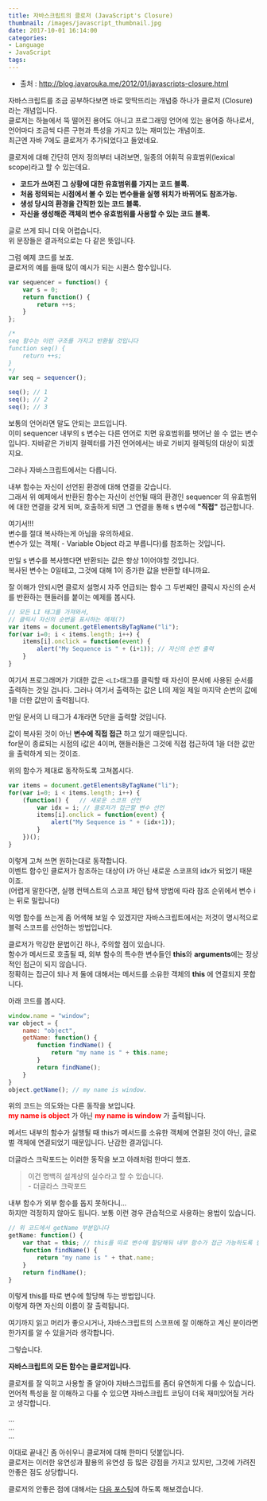 ```yaml
---
title: 자바스크립트의 클로저 (JavaScript's Closure)
thumbnail: /images/javascript_thumbnail.jpg
date: 2017-10-01 16:14:00
categories:
- Language
- JavaScript
tags:
---
```

- 출처 : http://blog.javarouka.me/2012/01/javascripts-closure.html

자바스크립트를 조금 공부하다보면 바로 맞딱뜨리는 개념중 하나가 클로저 (Closure)라는 개념입니다.  
클로저는 하늘에서 뚝 떨어진 용어도 아니고 프로그래밍 언어에 있는 용어중 하나로서, 언어마다 조금씩 다른 구현과 특성을 가지고 있는 재미있는 개념이죠.  
최근엔 자바 7에도 클로저가 추가되었다고 들었네요.

클로저에 대해 간단히 먼저 정의부터 내려보면, 일종의 어휘적 유효범위(lexical scope)라고 할 수 있는데요.

- **코드가 쓰여진 그 상황에 대한 유효범위를 가지는 코드 블록.**
- **처음 정의되는 시점에서 볼 수 있는 변수들을 실행 위치가 바뀌어도 참조가능.**
- **생성 당시의 환경을 간직한 있는 코드 블록.**
- **자신을 생성해준 객체의 변수 유효범위를 사용할 수 있는 코드 블록.**

글로 쓰게 되니 더욱 어렵습니다.  
위 문장들은 결과적으로는 다 같은 뜻입니다.

그럼 예제 코드를 보죠.  
클로저의 예를 들때 많이 예시가 되는 시퀀스 함수입니다.

~~~javascript
var sequencer = function() {
    var s = 0;
    return function() {
        return ++s;
    }
};

/*
seq 함수는 이런 구조를 가지고 반환될 것입니다
function seq() {
    return ++s;
}
*/
var seq = sequencer();

seq(); // 1
seq(); // 2
seq(); // 3
~~~

보통의 언어라면 말도 안되는 코드입니다.  
이미 sequencer 내부의 s 변수는 다른 언어로 치면 유효범위를 벗어난 쓸 수 없는 변수입니다. 자바같은 가비지 컬렉터를 가진 언어에서는 바로 가비지 컬렉팅의 대상이 되겠지요.

그러나 자바스크립트에서는 다릅니다.

내부 함수는 자신이 선언된 환경에 대해 연결을 갖습니다.  
그래서 위 예제에서 반환된 함수는 자신이 선언될 때의 환경인 sequencer 의 유효범위에 대한 연결을 갖게 되며, 호출하게 되면 그 연결을 통해 s 변수에 **"직접"** 접근합니다.

여기서!!!  
변수를 절대 복사하는게 아님을 유의하세요.  
변수가 있는 객체( - Variable Object 라고 부릅니다)를 참조하는 것입니다.

만일 s 변수를 복사했다면 반환되는 값은 항상 1이어야할 것입니다.  
복사된 변수는 0일테고, 그것에 대해 1이 증가한 값을 반환할 테니까요.

잘 이해가 안되시면 클로저 설명시 자주 언급되는 함수 그 두번째인 클릭시 자신의 순서를 반환하는 핸들러를 붙이는 예제를 봅시다.

~~~javascript
// 모든 LI 태그를 가져와서,
// 클릭시 자신의 순번을 표시하는 예제(?)
var items = document.getElementsByTagName("li");
for(var i=0; i < items.length; i++) {
    items[i].onclick = function(event) {
        alert("My Sequence is " + (i+1)); // 자신의 순번 출력
    }
}
~~~

여기서 프로그래머가 기대한 값은 ``<LI>``태그를 클릭할 때 자신이 문서에 사용된 순서를 출력하는 것일 겁니다. 그러나 여기서 출력하는 값은 LI의 제일 제일 마지막 순번의 값에 1을 더한 값만이 출력됩니다.

만일 문서의 LI 태그가 4개라면 5만을 출력할 것입니다.

값이 복사된 것이 아닌 **변수에 직접 접근** 하고 있기 때문입니다.  
for문이 종료되는 시점의 i값은 4이며, 핸들러들은 그것에 직접 접근하여 1을 더한 값만을 출력하게 되는 것이죠.

위의 함수가 제대로 동작하도록 고쳐봅시다.

~~~javascript
var items = document.getElementsByTagName("li");
for(var i=0; i < items.length; i++) {    
    (function() {   // 새로운 스코프 선언
        var idx = i; // 클로저가 접근할 변수 선언
        items[i].onclick = function(event) {
            alert("My Sequence is " + (idx+1));
        }
    })();
}
~~~

이렇게 고쳐 쓰면 원하는대로 동작합니다.  
이벤트 함수인 클로저가 참조하는 대상이 i가 아닌 새로운 스코프의 idx가 되었기 때문이죠.  
(어렵게 말한다면, 실행 컨텍스트의 스코프 체인 탐색 방법에 따라 참조 순위에서 변수 i는 뒤로 밀립니다)

익명 함수를 쓰는게 좀 어색해 보일 수 있겠지만 자바스크립트에서는 저것이 명시적으로 블럭 스코프를 선언하는 방법입니다.

클로저가 막강한 문법이긴 하나, 주의할 점이 있습니다.  
함수가 메서드로 호출될 때, 외부 함수의 특수한 변수들인 **this**와 **arguments**에는 정상적인 접근이 되지 않습니다.  
정확히는 접근이 되나 저 둘에 대해서는 메서드를 소유한 객체의 **this** 에 연결되지 못합니다.

아래 코드를 봅시다.

~~~javascript
window.name = "window";
var object = {
    name: "object",
    getName: function() {
        function findName() {
            return "my name is " + this.name;
        }
        return findName();
    }
}
object.getName(); // my name is window.
~~~

위의 코드는 의도와는 다른 동작을 보입니다.  
<span style='color: red; font-weight: bold;'>my name is object</span> 가 아닌 <span style='color: red; font-weight: bold;'>my name is window</span> 가 출력됩니다.

메서드 내부의 함수가 실행될 때 this가 메서드를 소유한 객체에 연결된 것이 아닌, 글로벌 객체에 연결되었기 때문입니다. 난감한 결과입니다.

더글라스 크락포드는 이러한 동작을 보고 아래처럼 한마디 했죠.

>이건 명백히 설계상의 실수라고 할 수 있습니다.  
 \- 더글라스 크락포드

내부 함수가 외부 함수를 돕지 못하다니...  
하지만 걱정하지 않아도 됩니다. 보통 이런 경우 관습적으로 사용하는 용법이 있습니다.

~~~javascript
// 위 코드에서 getName 부분입니다
getName: function() {
    var that = this; // this를 따로 변수에 할당해둬 내부 함수가 접근 가능하도록 한다.
    function findName() {
        return "my name is " + that.name;
    }
    return findName();
}
~~~

이렇게 this를 따로 변수에 할당해 두는 방법입니다.  
이렇게 하면 자신의 이름이 잘 출력됩니다.

여기까지 읽고 머리가 좋으시거나, 자바스크립트의 스코프에 잘 이해하고 계신 분이라면 한가지를 알 수 있을거라 생각합니다.

그렇습니다.

**자바스크립트의 모든 함수는 클로저입니다.**

클로저를 잘 익히고 사용할 줄 알아야 자바스크립트를 좀더 유연하게 다룰 수 있습니다.  
언어적 특성을 잘 이해하고 다룰 수 있으면 자바스크립트 코딩이 더욱 재미있어질 거라고 생각합니다.

...  
...  
...  

이대로 끝내긴 좀 아쉬우니 클로저에 대해 한마디 덧붙입니다.  
클로저는 이러한 유연성과 활용의 유연성 등 많은 강점을 가지고 있지만, 그것에 가려진 안좋은 점도 상당합니다.

클로저의 안좋은 점에 대해서는 [다음 포스팅](http://blog.javarouka.me/2012/01/closure.html)에 하도록 해보겠습니다.
